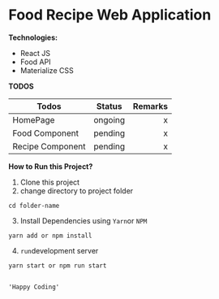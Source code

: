 # Food Recipe Web Application

**Technologies:**

- React JS
- Food API
- Materialize CSS

**TODOS**

| Todos            | Status  | Remarks |
| ---------------- | :-----: | ------: |
| HomePage         | ongoing |       x |
| Food Component   | pending |       x |
| Recipe Component | pending |       x |

**How to Run this Project?**

1. Clone this project
2. change directory to project folder

```
cd folder-name
```

3. Install Dependencies using `Yarn`or `NPM`

```
yarn add or npm install
```

4. `run`development server

```
yarn start or npm run start


'Happy Coding'
```
